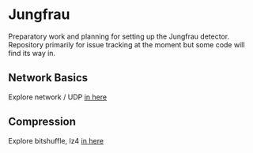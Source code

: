 # Jungfrau

Preparatory work and planning for setting up the Jungfrau detector. Repository primarily for issue tracking at the moment but some code will find its way in.

## Network Basics

Explore network / UDP [in here](./000-project-network/)

## Compression

Explore bitshuffle, lz4 [in here](./001-project-compression-decompression/)
